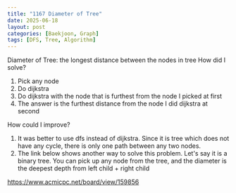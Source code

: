 ```yaml
---
title: "1167 Diameter of Tree"
date: 2025-06-18
layout: post
categories: [Baekjoon, Graph]
tags: [DFS, Tree, Algorithm]
---
```


Diameter of Tree: the longest distance between the nodes in tree
How did I solve?
1. Pick any node
2. Do dijkstra
3. Do dijkstra with the node that is furthest from the node I picked at first
4. The answer is the furthest distance from the node I did dijkstra at second

How could I improve?
1. It was better to use dfs instead of dijkstra. Since it is tree which does not have any cycle, there is only one path between any two nodes.
2. The link below shows another way to solve this problem. Let's say it is a binary tree. You can pick up any node from the tree, and the diameter is the deepest depth from left child + right child

https://www.acmicpc.net/board/view/159856
